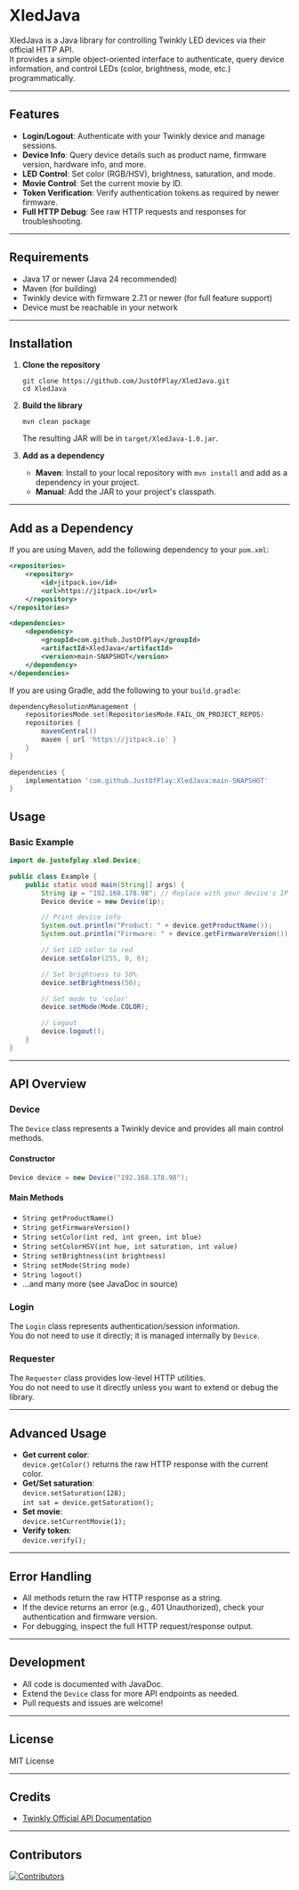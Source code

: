 # XledJava

XledJava is a Java library for controlling Twinkly LED devices via their official HTTP API.  
It provides a simple object-oriented interface to authenticate, query device information, and control LEDs (color, brightness, mode, etc.) programmatically.

---

## Features

- **Login/Logout**: Authenticate with your Twinkly device and manage sessions.
- **Device Info**: Query device details such as product name, firmware version, hardware info, and more.
- **LED Control**: Set color (RGB/HSV), brightness, saturation, and mode.
- **Movie Control**: Set the current movie by ID.
- **Token Verification**: Verify authentication tokens as required by newer firmware.
- **Full HTTP Debug**: See raw HTTP requests and responses for troubleshooting.

---

## Requirements

- Java 17 or newer (Java 24 recommended)
- Maven (for building)
- Twinkly device with firmware 2.7.1 or newer (for full feature support)
- Device must be reachable in your network

---

## Installation

1. **Clone the repository**  
   ```
   git clone https://github.com/JustOfPlay/XledJava.git
   cd XledJava
   ```

2. **Build the library**  
   ```
   mvn clean package
   ```
   The resulting JAR will be in `target/XledJava-1.0.jar`.

3. **Add as a dependency**  
   - **Maven**: Install to your local repository with `mvn install` and add as a dependency in your project.
   - **Manual**: Add the JAR to your project's classpath.

---

## Add as a Dependency
If you are using Maven, add the following dependency to your `pom.xml`:
```xml
<repositories>
    <repository>
        <id>jitpack.io</id>
        <url>https://jitpack.io</url>
    </repository>
</repositories>
```
```xml
<dependencies>
    <dependency>
        <groupId>com.github.JustOfPlay</groupId>
        <artifactId>XledJava</artifactId>
        <version>main-SNAPSHOT</version>
    </dependency>
</dependencies>
```

If you are using Gradle, add the following to your `build.gradle`:
```groovy
dependencyResolutionManagement {
    repositoriesMode.set(RepositoriesMode.FAIL_ON_PROJECT_REPOS)
    repositories {
        mavenCentral()
        maven { url 'https://jitpack.io' }
    }
}
```
```groovy
dependencies {
    implementation 'com.github.JustOfPlay:XledJava:main-SNAPSHOT'
}
```



## Usage

### Basic Example

```java
import de.justofplay.xled.Device;

public class Example {
    public static void main(String[] args) {
        String ip = "192.168.178.98"; // Replace with your device's IP
        Device device = new Device(ip);

        // Print device info
        System.out.println("Product: " + device.getProductName());
        System.out.println("Firmware: " + device.getFirmwareVersion());

        // Set LED color to red
        device.setColor(255, 0, 0);

        // Set brightness to 50%
        device.setBrightness(50);

        // Set mode to 'color'
        device.setMode(Mode.COLOR);

        // Logout
        device.logout();
    }
}
```

---

## API Overview

### Device

The `Device` class represents a Twinkly device and provides all main control methods.

#### Constructor

```java
Device device = new Device("192.168.178.98");
```

#### Main Methods

- `String getProductName()`
- `String getFirmwareVersion()`
- `String setColor(int red, int green, int blue)`
- `String setColorHSV(int hue, int saturation, int value)`
- `String setBrightness(int brightness)`
- `String setMode(String mode)`
- `String logout()`
- ...and many more (see JavaDoc in source)

### Login

The `Login` class represents authentication/session information.  
You do not need to use it directly; it is managed internally by `Device`.

### Requester

The `Requester` class provides low-level HTTP utilities.  
You do not need to use it directly unless you want to extend or debug the library.

---

## Advanced Usage

- **Get current color**:  
  `device.getColor()` returns the raw HTTP response with the current color.
- **Get/Set saturation**:  
  `device.setSaturation(128);`  
  `int sat = device.getSaturation();`
- **Set movie**:  
  `device.setCurrentMovie(1);`
- **Verify token**:  
  `device.verify();`

---

## Error Handling

- All methods return the raw HTTP response as a string.
- If the device returns an error (e.g., 401 Unauthorized), check your authentication and firmware version.
- For debugging, inspect the full HTTP request/response output.

---

## Development

- All code is documented with JavaDoc.
- Extend the `Device` class for more API endpoints as needed.
- Pull requests and issues are welcome!

---

## License

MIT License

---

## Credits

- [Twinkly Official API Documentation](https://xled-docs.readthedocs.io/)

---

## Contributors
[![Contributors](https://contrib.rocks/image?repo=JustOfPlay/XledJava)](https://github.com/JustOfPlay/XledJava/graphs/contributors)

